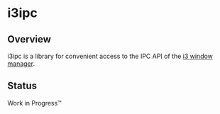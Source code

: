 i3ipc
=====

Overview
--------
i3ipc is a library for convenient access to the IPC API of the [i3 window
manager][i3wm].

Status
------
Work in Progress™


[i3wm]: http://i3wm.org
